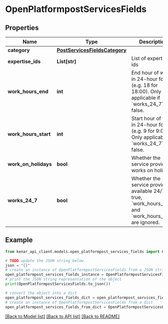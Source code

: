 # OpenPlatformpostServicesFields


## Properties

Name | Type | Description | Notes
------------ | ------------- | ------------- | -------------
**category** | [**PostServicesFieldsCategory**](PostServicesFieldsCategory.md) |  | [optional] 
**expertise_ids** | **List[str]** | List of expertise ids | [optional] 
**work_hours_end** | **int** | End hour of work in 24-hour format (e.g. 18 for 18:00). Only applicable if &#x60;works_24_7&#x60; is false. | [optional] 
**work_hours_start** | **int** | Start hour of work in 24-hour format (e.g. 9 for 9:00). Only applicable if &#x60;works_24_7&#x60; is false. | [optional] 
**work_on_holidays** | **bool** | Whether the service provider works on holidays | [optional] 
**works_24_7** | **bool** | Whether the service provider is available 24/7. If true, &#x60;work_hours_start&#x60; and &#x60;work_hours_end&#x60; are ignored. | [optional] 

## Example

```python
from kenar_api_client.models.open_platformpost_services_fields import OpenPlatformpostServicesFields

# TODO update the JSON string below
json = "{}"
# create an instance of OpenPlatformpostServicesFields from a JSON string
open_platformpost_services_fields_instance = OpenPlatformpostServicesFields.from_json(json)
# print the JSON string representation of the object
print(OpenPlatformpostServicesFields.to_json())

# convert the object into a dict
open_platformpost_services_fields_dict = open_platformpost_services_fields_instance.to_dict()
# create an instance of OpenPlatformpostServicesFields from a dict
open_platformpost_services_fields_from_dict = OpenPlatformpostServicesFields.from_dict(open_platformpost_services_fields_dict)
```
[[Back to Model list]](../README.md#documentation-for-models) [[Back to API list]](../README.md#documentation-for-api-endpoints) [[Back to README]](../README.md)


